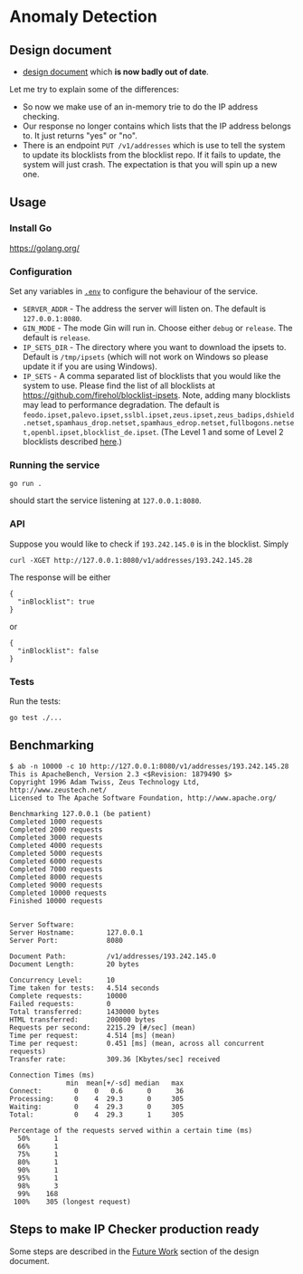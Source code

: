 # Anomaly Detection

## Design document

 - [design document](https://docs.google.com/document/d/1i_hwcNFGmx_v72G_TZ9YjHjzUM6Yv74tvBlvb_CoHfU/edit#) which **is now badly out of date**.

 Let me try to explain some of the differences:
 - So now we make use of an in-memory trie to do the IP address checking.
 - Our response no longer contains which lists that the IP address belongs to. It just returns "yes" or "no".
 - There is an endpoint `PUT /v1/addresses` which is use to tell the system to update its blocklists from the blocklist repo. If it fails to update, the system will just crash. The expectation is that you will spin up a new one.

## Usage

### Install Go

https://golang.org/

### Configuration

Set any variables in [`.env`](./.env) to configure the behaviour of the service.

- `SERVER_ADDR` - The address the server will listen on. The default is `127.0.0.1:8080`.
- `GIN_MODE` - The mode Gin will run in. Choose either `debug` or `release`. The default is `release`.
- `IP_SETS_DIR` - The directory where you want to download the ipsets to. Default is `/tmp/ipsets` (which will not work on Windows so please update it if you are using Windows).
- `IP_SETS` - A comma separated list of blocklists that you would like the system to use. Please find the list of all blocklists at https://github.com/firehol/blocklist-ipsets. Note, adding many blocklists may lead to performance degradation. The default is `feodo.ipset,palevo.ipset,sslbl.ipset,zeus.ipset,zeus_badips,dshield.netset,spamhaus_drop.netset,spamhaus_edrop.netset,fullbogons.netset,openbl.ipset,blocklist_de.ipset`. (The Level 1 and some of Level 2 blocklists described [here](https://github.com/firehol/blocklist-ipsets#which-ones-to-use).)

### Running the service

```
go run .
```
should start the service listening at `127.0.0.1:8080`.

### API

Suppose you would like to check if `193.242.145.0` is in the blocklist. Simply
```
curl -XGET http://127.0.0.1:8080/v1/addresses/193.242.145.28
```
The response will be either
```
{
  "inBlocklist": true
}
```
or
```
{
  "inBlocklist": false
}
```

### Tests

Run the tests:
```
go test ./...
```

## Benchmarking

```
$ ab -n 10000 -c 10 http://127.0.0.1:8080/v1/addresses/193.242.145.28
This is ApacheBench, Version 2.3 <$Revision: 1879490 $>
Copyright 1996 Adam Twiss, Zeus Technology Ltd, http://www.zeustech.net/
Licensed to The Apache Software Foundation, http://www.apache.org/

Benchmarking 127.0.0.1 (be patient)
Completed 1000 requests
Completed 2000 requests
Completed 3000 requests
Completed 4000 requests
Completed 5000 requests
Completed 6000 requests
Completed 7000 requests
Completed 8000 requests
Completed 9000 requests
Completed 10000 requests
Finished 10000 requests


Server Software:
Server Hostname:        127.0.0.1
Server Port:            8080

Document Path:          /v1/addresses/193.242.145.0
Document Length:        20 bytes

Concurrency Level:      10
Time taken for tests:   4.514 seconds
Complete requests:      10000
Failed requests:        0
Total transferred:      1430000 bytes
HTML transferred:       200000 bytes
Requests per second:    2215.29 [#/sec] (mean)
Time per request:       4.514 [ms] (mean)
Time per request:       0.451 [ms] (mean, across all concurrent requests)
Transfer rate:          309.36 [Kbytes/sec] received

Connection Times (ms)
              min  mean[+/-sd] median   max
Connect:        0    0   0.6      0      36
Processing:     0    4  29.3      0     305
Waiting:        0    4  29.3      0     305
Total:          0    4  29.3      1     305

Percentage of the requests served within a certain time (ms)
  50%      1
  66%      1
  75%      1
  80%      1
  90%      1
  95%      1
  98%      3
  99%    168
 100%    305 (longest request)
```

## Steps to make IP Checker production ready

Some steps are described in the [Future Work](https://docs.google.com/document/d/1i_hwcNFGmx_v72G_TZ9YjHjzUM6Yv74tvBlvb_CoHfU/edit#heading=h.bcsw102vr267) section of the design document.
